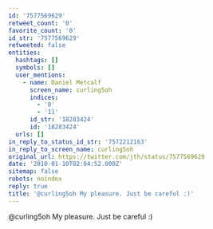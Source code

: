 ```yaml
---
id: '7577569629'
retweet_count: '0'
favorite_count: '0'
id_str: '7577569629'
retweeted: false
entities:
  hashtags: []
  symbols: []
  user_mentions:
    - name: Daniel Metcalf
      screen_name: curling5oh
      indices:
        - '0'
        - '11'
      id_str: '18283424'
      id: '18283424'
  urls: []
in_reply_to_status_id_str: '7572212163'
in_reply_to_screen_name: curling5oh
original_url: https://twitter.com/jth/status/7577569629
date: '2010-01-10T02:04:52.000Z'
sitemap: false
robots: noindex
reply: true
title: '@curling5oh My pleasure. Just be careful :)'
---
```


@curling5oh My pleasure. Just be careful :)